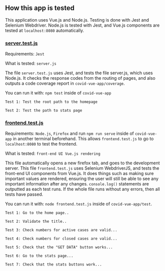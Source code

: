## How this app is tested

This application uses Vue.js and Node.js. Testing is done with Jest and Selenium Webdriver. Node.js is tested with Jest, and Vue.js components are tested at `localhost:8080` automatically. 

<h3><u>server.test.js</u></h3>

Requirements: `Jest`

What is tested: `server.js`

The file `server.test.js` uses Jest, and tests the file server.js, which uses Node.js. It checks the response codes from the routing of pages, and also outputs a code coverage report in `covid-vue-app/coverage`. 

You can run it with: `npm test` inside of  `covid-vue-app`

`Test 1: Test the root path to the homepage`

`Test 2: Test the path to stats page`

<h3><u>frontend.test.js</u></h3>

Requirements: `Node.js`, `Firefox` and run  `npm run serve` inside of `covid-vue-app` in another terminal beforehand. This allows `frontend.test.js` to go to `localhost:8080` to test the frontend. 

What is tested: `front-end UI Vue.js rendering`

This file automatically opens a new firefox tab, and goes to the development server. This file `frontend.test.js` uses Selenium WebdriverJS, and tests the front-end UI components from Vue.js. It does things such as making sure important values are rendered, ensuring the user will still be able to see any important information after any changes. `console.log()` statements are outputted as each test runs. If the whole file runs without any errors, then all tests have passed. 

You can run it with: `node frontend.test.js` inside of `covid-vue-app/test`.

`Test 1: Go to the home page..`

`Test 2: Validate the title..`

`Test 3: Check numbers for active cases are valid...`

`Test 4: Check numbers for closed cases are valid...`

`Test 5: Check that the "GET DATA" button works...`

`Test 6: Go to the stats page...`

`Test 7: Check that the stats buttons work...`
